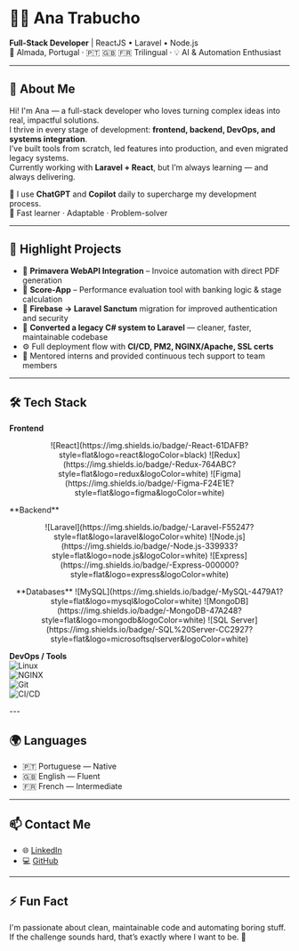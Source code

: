 <h1 align="left">👩‍💻 Ana Trabucho</h1>

<p align="left">
  <b>Full-Stack Developer</b> | ReactJS • Laravel • Node.js  
  <br/>
  📍 Almada, Portugal · 🇵🇹 🇬🇧 🇫🇷 Trilingual · 💡 AI & Automation Enthusiast
</p>

---

## 🚀 About Me

Hi! I'm Ana — a full-stack developer who loves turning complex ideas into real, impactful solutions.  
I thrive in every stage of development: **frontend, backend, DevOps, and systems integration**.  
I’ve built tools from scratch, led features into production, and even migrated legacy systems.  
Currently working with **Laravel + React**, but I’m always learning — and always delivering.  

💬 I use **ChatGPT** and **Copilot** daily to supercharge my development process.  
🧠 Fast learner · Adaptable · Problem-solver

---

## 💼 Highlight Projects

- 🔄 **Primavera WebAPI Integration** – Invoice automation with direct PDF generation
- 🧠 **Score-App** – Performance evaluation tool with banking logic & stage calculation
- 🔐 **Firebase → Laravel Sanctum** migration for improved authentication and security
- 🔁 **Converted a legacy C# system to Laravel** — cleaner, faster, maintainable codebase
- ⚙️ Full deployment flow with **CI/CD, PM2, NGINX/Apache, SSL certs**
- 🤝 Mentored interns and provided continuous tech support to team members

---

## 🛠️ Tech Stack

**Frontend**
<p align="center">  
![React](https://img.shields.io/badge/-React-61DAFB?style=flat&logo=react&logoColor=black)  
![Redux](https://img.shields.io/badge/-Redux-764ABC?style=flat&logo=redux&logoColor=white)  
![Figma](https://img.shields.io/badge/-Figma-F24E1E?style=flat&logo=figma&logoColor=white)
</p>
**Backend**  
<p align="center">  
![Laravel](https://img.shields.io/badge/-Laravel-F55247?style=flat&logo=laravel&logoColor=white)  
![Node.js](https://img.shields.io/badge/-Node.js-339933?style=flat&logo=node.js&logoColor=white)  
![Express](https://img.shields.io/badge/-Express-000000?style=flat&logo=express&logoColor=white)
</p>

<p align="center">  
**Databases**  
![MySQL](https://img.shields.io/badge/-MySQL-4479A1?style=flat&logo=mysql&logoColor=white)  
![MongoDB](https://img.shields.io/badge/-MongoDB-47A248?style=flat&logo=mongodb&logoColor=white)  
![SQL Server](https://img.shields.io/badge/-SQL%20Server-CC2927?style=flat&logo=microsoftsqlserver&logoColor=white)

**DevOps / Tools**  
![Linux](https://img.shields.io/badge/-Linux-FCC624?style=flat&logo=linux&logoColor=black)  
![NGINX](https://img.shields.io/badge/-NGINX-009639?style=flat&logo=nginx&logoColor=white)  
![Git](https://img.shields.io/badge/-Git-F05032?style=flat&logo=git&logoColor=white)  
![CI/CD](https://img.shields.io/badge/-CI%2FCD-0A0A0A?style=flat&logo=githubactions&logoColor=white)
</p>
---

## 🌍 Languages

- 🇵🇹 Portuguese — Native  
- 🇬🇧 English — Fluent  
- 🇫🇷 French — Intermediate  

---

## 📫 Contact Me

- 🌐 [LinkedIn](https://www.linkedin.com/in/filipatrabucho)  
- 💻 [GitHub](https://github.com/filipatrabucho)  

---

## ⚡ Fun Fact

I'm passionate about clean, maintainable code and automating boring stuff.  
If the challenge sounds hard, that’s exactly where I want to be. 🚀
